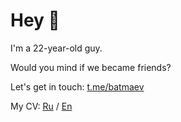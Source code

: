 # Hey 🤟

I'm a 22-year-old guy.

Would you mind if we became friends?

Let's get in touch: [t.me/batmaev](https://t.me/batmaev)

My CV: [Ru](https://github.com/batmaev/batmaev/blob/main/CV/Batmaev-CV-ru.pdf) / [En](https://github.com/batmaev/batmaev/blob/main/CV/Batmaev-CV-en.pdf)